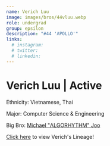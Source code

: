 ```yaml
---
name: Verich Luu
image: images/bros/44vluu.webp
role: undergrad
group: epsilon
description: "#44 'ΛPOLLO'"
links:
  # instagram: 
  # twitter: 
  # linkedin: 
---
```


# Verich Luu | Active
Ethnicity: Vietnamese, Thai

Major: Computer Science & Engineering

Big Bro: [Michael "ΛLGORHYTHM" Joo](23mjoo)

[Click here](/ujis/) to view Verich's Lineage!